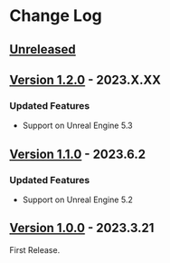# Change Log

## [Unreleased](https://github.com/colory-games/UEPlugin-ShortcutAsset/compare/v1.2.0...main)

## [Version 1.2.0](https://github.com/colory-games/UEPlugin-ShortcutAsset/compare/v1.1.0...v1.2.0) - 2023.X.XX

### Updated Features

* Support on Unreal Engine 5.3

## [Version 1.1.0](https://github.com/colory-games/UEPlugin-ShortcutAsset/compare/v1.0.0...v1.1.0) - 2023.6.2

### Updated Features

* Support on Unreal Engine 5.2

## [Version 1.0.0](https://github.com/colory-games/UEPlugin-ShortcutAsset/compare/beb7a79d3a3167fca0c2a4d40956f5a0a260c576...v1.0.0) - 2023.3.21

First Release.
